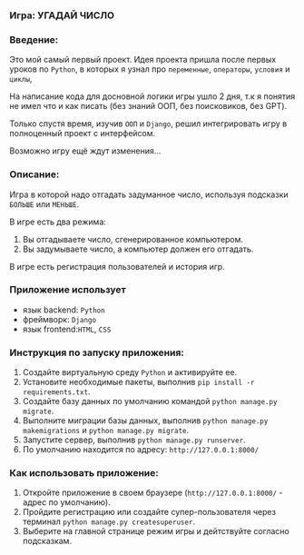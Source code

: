 ### Игра: УГАДАЙ ЧИСЛО

### Введение:

Это мой самый первый проект. Идея проекта пришла после
первых уроков по `Python`, в которых я узнал про `переменные`,
`операторы`, `условия` и `циклы`, 

На написание кода для досновной логики игры ушло 2 дня, т.к я понятия не
имел что и как писать (без знаний ООП, без поисковиков, без GPT).

Только спустя время, изучив `ООП` и `Django`,
решил интегрировать игру в полноценный проект с интерфейсом.

Возможно игру ещё ждут изменения...

### Описание:

Игра в которой надо отгадать задуманное число,
используя подсказки `БОЛЬШЕ` или `МЕНЬШЕ`.

В игре есть два режима:

1. Вы отгадываете число, сгенерированное компьютером.
2. Вы задумываете число, а компьютер должен его отгадать.

В игре есть регистрация пользователей и история игр.

### Приложение использует

- язык backend: `Python`
- фреймворк: `Django`
- язык frontend:`HTML`, `CSS`

### Инструкция по запуску приложения:

1. Создайте виртуальную среду `Python` и активируйте ее.
2. Установите необходимые пакеты, выполнив `pip install -r requirements.txt`.
3. Создайте базу данных по умолчанию командой `python manage.py migrate`.
4. Выполните миграции базы данных, выполнив `python manage.py makemigrations` и `python manage.py migrate`.
5. Запустите сервер, выполнив `python manage.py runserver`.
6. По умолчанию находится по адресу: `http://127.0.0.1:8000/`

### Как использовать приложение:

1. Откройте приложение в своем браузере (`http://127.0.0.1:8000/` - адрес по умолчанию).
2. Пройдите регистрацию или создайте супер-пользователя через терминал `python manage.py createsuperuser`.
3. Выберите на главной странице режим игры и дейтствуйте согласно подсказкам.
